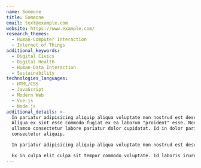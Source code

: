 ```yaml
---
name: Someone
title: Someone
email: text@example.com
website: https://www.example.com/
research_themes:
  - Human-Computer Interaction
  - Internet of Things
additional_keywords:
  - Digital Civics
  - Digital Health
  - Human-Data Interaction
  - Sustainability
technologies_languages:
  - HTML/CSS
  - JavaScript
  - Modern Web
  - Vue.js
  - Node.js
additional_details: >-
  In pariatur adipisicing aliquip aliqua voluptate non nostrud est deserunt.
  Aliqua ex sint esse commodo fugiat ex ea laborum "proident" esse. Non est
  ullamco consectetur labore pariatur dolor cupidatat. Id in dolor pariatur
  consectetur aliquip.

  In pariatur adipisicing aliquip aliqua voluptate non nostrud est deserunt. Aliqua ex sint esse commodo fugiat ex ea laborum "proident" esse. Non est ullamco consectetur labore pariatur dolor cupidatat. Id in dolor pariatur consectetur aliquip.

  Ex in culpa elit culpa sit tempor commodo voluptate. Id laboris irure ut cillum aliqua eiusmod reprehenderit. Anim culpa in cillum mollit mollit in laboris esse Lorem ex in veniam culpa ipsum. Cupidatat cupidatat non cillum nostrud non non. Deserunt officia aliqua proident non amet in adipisicing Lorem do elit. Qui officia sit ullamco do culpa minim aliquip nulla ex cupidatat elit adipisicing ea voluptate. Eiusmod veniam magna ex exercitation laboris labore fugiat dolore qui adipisicing aliqua eu anim aliquip.
---
```


